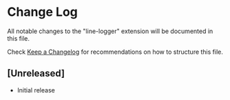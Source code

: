 # Change Log

All notable changes to the "line-logger" extension will be documented in this file.

Check [Keep a Changelog](http://keepachangelog.com/) for recommendations on how to structure this file.

## [Unreleased]

- Initial release